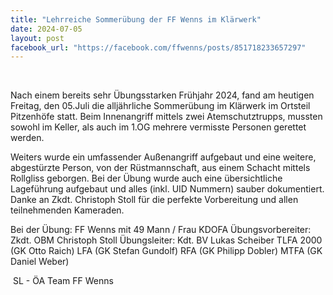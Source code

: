 ```yaml
---
title: "Lehrreiche Sommerübung der FF Wenns im Klärwerk"
date: 2024-07-05
layout: post
facebook_url: "https://facebook.com/ffwenns/posts/851718233657297"
---
```


️

Nach einem bereits sehr Übungsstarken Frühjahr 2024, fand am heutigen Freitag, den 05.Juli die alljährliche Sommerübung im Klärwerk im Ortsteil Pitzenhöfe statt. Beim Innenangriff mittels zwei Atemschutztrupps, mussten sowohl im Keller, als auch im 1.OG mehrere vermisste Personen gerettet werden.

Weiters wurde ein umfassender Außenangriff aufgebaut und eine weitere, abgestürzte Person, von der Rüstmannschaft, aus einem Schacht mittels Rollgliss geborgen. Bei der Übung wurde auch eine übersichtliche Lageführung aufgebaut und alles (inkl. UID Nummern) sauber dokumentiert. Danke an Zkdt. Christoph Stoll für die perfekte Vorbereitung und allen teilnehmenden Kameraden. 

Bei der Übung:
FF Wenns mit 49 Mann / Frau
 KDOFA
Übungsvorbereiter: Zkdt. OBM Christoph Stoll
Übungsleiter: Kdt. BV Lukas Scheiber
 TLFA 2000 (GK Otto Raich)
 LFA (GK Stefan Gundolf)
 RFA (GK Philipp Dobler)
 MTFA (GK Daniel Weber)

️ SL - ÖA Team FF Wenns